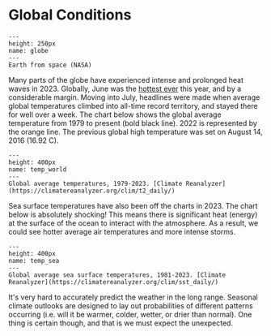 # Global Conditions

```{figure} img/earth_nasa.jpg
---
height: 250px
name: globe
---
Earth from space (NASA)
```

Many parts of the globe have experienced intense and prolonged heat waves in 2023. Globally, June was the [hottest ever](https://www.noaa.gov/news/earth-just-had-its-hottest-june-on-record) this year, and by a considerable margin. Moving into July, headlines were made when average global temperatures climbed into all-time record territory, and stayed there for well over a week. The chart below shows the global average temperature from 1979 to present (bold black line). 2022 is represented by the orange line. The previous global high temperature was set on August 14, 2016 (16.92 C). 

```{figure} img/cfsr_world.png
---
height: 400px
name: temp_world
---
Global average temperatures, 1979-2023. [Climate Reanalyzer](https://climatereanalyzer.org/clim/t2_daily/)
```

Sea surface temperatures have also been off the charts in 2023. The chart below is absolutely shocking! This means there is significant heat (energy) at the surface of the ocean to interact with the atmosphere. As a result, we could see hotter average air temperatures and more intense storms. 

```{figure} img/world_sst.png
---
height: 400px
name: temp_sea
---
Global average sea surface temperatures, 1981-2023. [Climate Reanalyzer](https://climatereanalyzer.org/clim/sst_daily/)
```

It's very hard to accurately predict the weather in the long range. Seasonal climate outlooks are designed to lay out probabilities of different patterns occurring (i.e. will it be warmer, colder, wetter, or drier than normal). One thing is certain though, and that is we must expect the unexpected. 